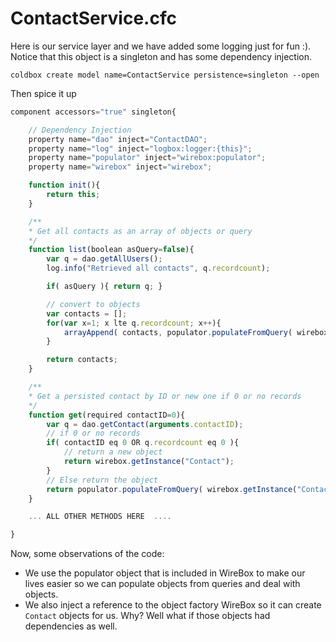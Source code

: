 # ContactService.cfc

Here is our service layer and we have added some logging just for fun :). Notice that this object is a singleton and has some dependency injection.

```
coldbox create model name=ContactService persistence=singleton --open
```

Then spice it up

```js
component accessors="true" singleton{

	// Dependency Injection
	property name="dao" inject="ContactDAO";
	property name="log" inject="logbox:logger:{this}";
	property name="populator" inject="wirebox:populator";
	property name="wirebox" inject="wirebox";

	function init(){
		return this;
	}

	/**
	* Get all contacts as an array of objects or query
	*/
	function list(boolean asQuery=false){
		var q = dao.getAllUsers();
		log.info("Retrieved all contacts", q.recordcount);

		if( asQuery ){ return q; }

		// convert to objects
		var contacts = [];
		for(var x=1; x lte q.recordcount; x++){
			arrayAppend( contacts, populator.populateFromQuery( wirebox.getInstance("Contact"), q, x ) );
		}

		return contacts;
	}

	/**
	* Get a persisted contact by ID or new one if 0 or no records
	*/
	function get(required contactID=0){
		var q = dao.getContact(arguments.contactID);
		// if 0 or no records
		if( contactID eq 0 OR q.recordcount eq 0 ){
			// return a new object
			return wirebox.getInstance("Contact");
		}
		// Else return the object
		return populator.populateFromQuery( wirebox.getInstance("Contact"), q, 1 );
	}

	... ALL OTHER METHODS HERE  ....

}
```

Now, some observations of the code:

* We use the populator object that is included in WireBox to make our lives easier so we can populate objects from queries and deal with objects.
* We also inject a reference to the object factory WireBox so it can create `Contact` objects for us. Why? Well what if those objects had dependencies as well.